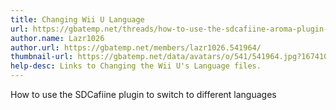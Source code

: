 ```yaml
---
title: Changing Wii U Language
url: https://gbatemp.net/threads/how-to-use-the-sdcafiine-aroma-plugin-to-use-other-language-files-on-a-japanese-wii-u.621186/
author.name: Lazr1026
author.url: https://gbatemp.net/members/lazr1026.541964/
thumbnail-url: https://gbatemp.net/data/avatars/o/541/541964.jpg?1674102306
help-desc: Links to Changing the Wii U's Language files.
---
```


How to use the SDCafiine plugin to switch to different languages
